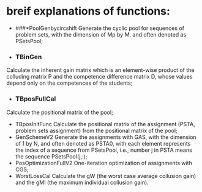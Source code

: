 # breif explanations of functions:
* ###*PoolGenbycircshift
Generate the cyclic pool for sequences of problem sets, with the dimension of Mp by M, and often denoted as PSetsPool;
* ### TBinGen
Calculate the inherent gain matrix which is an element-wise product of the colluding matrix P and the competence difference matrix D, whose values depend only on the competences of the students;
* ### TBposFullCal
Calculate the positional matrix of the pool;
* TBposInitFunc
Calculate the positional matrix of the assignment (PSTA, problem sets assignment) from the positional matrix of the pool;
* GenSchemeV2
Generate the assignments with GAS, with the dimension of 1 by N, and often denoted as PSTA0, with each element represents the index of a sequence from PSetsPool, i.e., number j in PSTA means the sequence PSetsPool(j,:);
* PosOptimizationFullV2
One-iteration optimization of assignments with CGS;
* WorstLossCal
Calculate the gW (the worst case average collusion gain) and the gMI (the maximum individual collusion gain).

